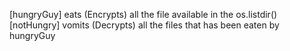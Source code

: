 [hungryGuy] eats (Encrypts) all the file available in the os.listdir() \
[notHungry] vomits (Decrypts) all the files that has been eaten by hungryGuy
